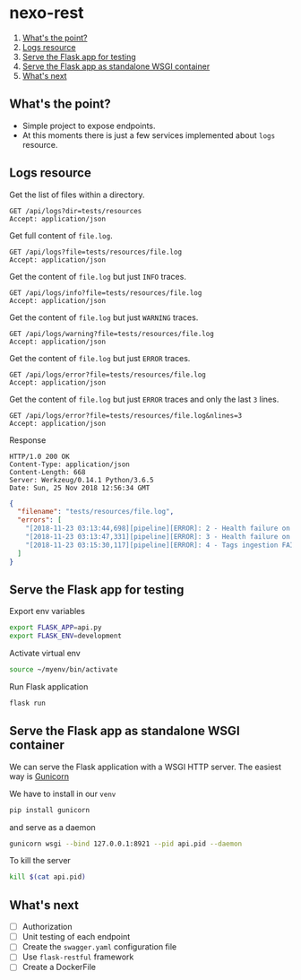 # nexo-rest

1. [What's the point?](#whats-the-point)
2. [Logs resource](#logs-resource)
3. [Serve the Flask app for testing](#serve-the-flask-app-for-testing)
4. [Serve the Flask app as standalone WSGI container](#serve-the-flask-app-as-standalone-wsgi-container)
5. [What's next](#whats-next)


## What's the point?

* Simple project to expose endpoints.
* At this moments there is just a few services implemented about `logs` resource.

## Logs resource

Get the list of files within a directory.

```http request
GET /api/logs?dir=tests/resources
Accept: application/json
```

Get full content of `file.log`.

```http request
GET /api/logs?file=tests/resources/file.log
Accept: application/json
```

Get the content of `file.log` but just `INFO` traces.

```http request
GET /api/logs/info?file=tests/resources/file.log
Accept: application/json
```

Get the content of `file.log` but just `WARNING` traces.

```http request
GET /api/logs/warning?file=tests/resources/file.log
Accept: application/json
```

Get the content of `file.log` but just `ERROR` traces.

```http request
GET /api/logs/error?file=tests/resources/file.log
Accept: application/json
```

Get the content of `file.log` but just `ERROR` traces and only the last `3` lines.

```http request
GET /api/logs/error?file=tests/resources/file.log&nlines=3
Accept: application/json
```

Response

```http request
HTTP/1.0 200 OK
Content-Type: application/json
Content-Length: 668
Server: Werkzeug/0.14.1 Python/3.6.5
Date: Sun, 25 Nov 2018 12:56:34 GMT
```

```json
{
  "filename": "tests/resources/file.log",
  "errors": [
    "[2018-11-23 03:13:44,698][pipeline][ERROR]: 2 - Health failure on ['https://elastic-1.aws.cloud.es.io:9243']: http_status=502: 502 Server Error: Bad Gateway for url: https://elastic-1.aws.cloud.es.io:9243/_cluster/health",
    "[2018-11-23 03:13:47,331][pipeline][ERROR]: 3 - Health failure on ['https://elastic-1.aws.cloud.es.io:9243']: http_status=502: 502 Server Error: Bad Gateway for url: https://elastic-1.aws.cloud.es.io:9243/_cluster/health",
    "[2018-11-23 03:15:30,117][pipeline][ERROR]: 4 - Tags ingestion FAILED because too many failures: failures=`5`"
  ]
}
```


## Serve the Flask app for testing

Export env variables
```bash
export FLASK_APP=api.py
export FLASK_ENV=development
```

Activate virtual env
```bash
source ~/myenv/bin/activate 
```

Run Flask application
```bash
flask run
```


## Serve the Flask app as standalone WSGI container

We can serve the Flask application with a WSGI HTTP server. The easiest way is [Gunicorn](https://gunicorn.org/)

We have to install in our `venv`

```bash
pip install gunicorn
```

and serve as a daemon

```bash
gunicorn wsgi --bind 127.0.0.1:8921 --pid api.pid --daemon
```

To kill the server

```bash
kill $(cat api.pid)
```


## What's next

- [ ] Authorization
- [ ] Unit testing of each endpoint
- [ ] Create the `swagger.yaml` configuration file
- [ ] Use `flask-restful` framework
- [ ] Create a DockerFile
